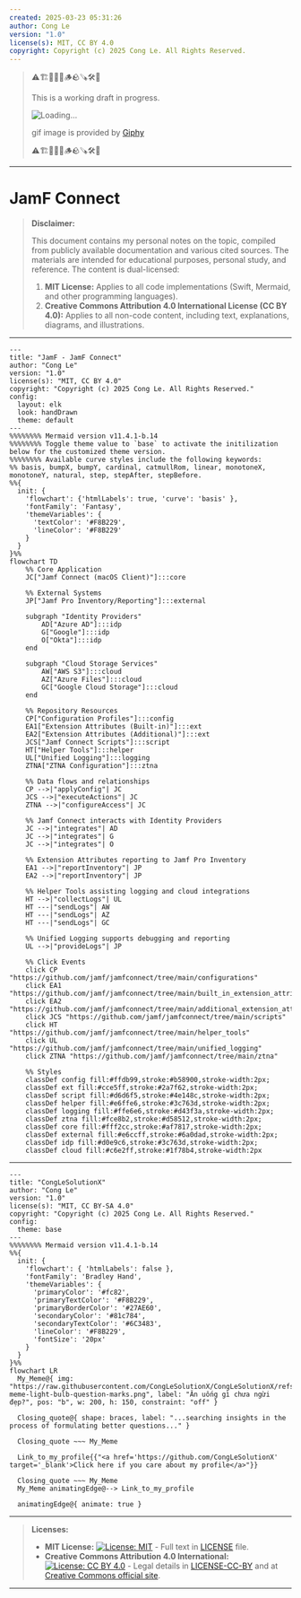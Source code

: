 ```yaml
---
created: 2025-03-23 05:31:26
author: Cong Le
version: "1.0"
license(s): MIT, CC BY 4.0
copyright: Copyright (c) 2025 Cong Le. All Rights Reserved.
---
```


> ⚠️🏗️🚧🦺🧱🪵🪨🪚🛠️👷
> 
> This is a working draft in progress.
> 
> ![Loading...](https://media3.giphy.com/media/v1.Y2lkPTc5MGI3NjExZDJxZWZzZjF4aXkzNnkxMzlyZ21tdnZ0eDJhcjluNm1lZ2VweHU3ciZlcD12MV9pbnRlcm5hbF9naWZfYnlfaWQmY3Q9Zw/VX7yEoXAFf8as/giphy.gif)
> 
> gif image is provided by [Giphy](https://giphy.com)
> 
> ⚠️🏗️🚧🦺🧱🪵🪨🪚🛠️👷

----


# JamF Connect
> **Disclaimer:**
>
> This document contains my personal notes on the topic,
> compiled from publicly available documentation and various cited sources.
> The materials are intended for educational purposes, personal study, and reference.
> The content is dual-licensed:
> 1. **MIT License:** Applies to all code implementations (Swift, Mermaid, and other programming languages).
> 2. **Creative Commons Attribution 4.0 International License (CC BY 4.0):** Applies to all non-code content, including text, explanations, diagrams, and illustrations.
---




```mermaid
---
title: "JamF - JamF Connect"
author: "Cong Le"
version: "1.0"
license(s): "MIT, CC BY 4.0"
copyright: "Copyright (c) 2025 Cong Le. All Rights Reserved."
config:
  layout: elk
  look: handDrawn
  theme: default
---
%%%%%%%% Mermaid version v11.4.1-b.14
%%%%%%%% Toggle theme value to `base` to activate the initilization below for the customized theme version.
%%%%%%%% Available curve styles include the following keywords:
%% basis, bumpX, bumpY, cardinal, catmullRom, linear, monotoneX, monotoneY, natural, step, stepAfter, stepBefore.
%%{
  init: {
    'flowchart': {'htmlLabels': true, 'curve': 'basis' },
    'fontFamily': 'Fantasy',
    'themeVariables': {
      'textColor': '#F8B229',
      'lineColor': '#F8B229'
    }
  }
}%%
flowchart TD
    %% Core Application
    JC["Jamf Connect (macOS Client)"]:::core

    %% External Systems
    JP["Jamf Pro Inventory/Reporting"]:::external

    subgraph "Identity Providers"
        AD["Azure AD"]:::idp
        G["Google"]:::idp
        O["Okta"]:::idp
    end

    subgraph "Cloud Storage Services"
        AW["AWS S3"]:::cloud
        AZ["Azure Files"]:::cloud
        GC["Google Cloud Storage"]:::cloud
    end

    %% Repository Resources
    CP["Configuration Profiles"]:::config
    EA1["Extension Attributes (Built-in)"]:::ext
    EA2["Extension Attributes (Additional)"]:::ext
    JCS["Jamf Connect Scripts"]:::script
    HT["Helper Tools"]:::helper
    UL["Unified Logging"]:::logging
    ZTNA["ZTNA Configuration"]:::ztna

    %% Data flows and relationships
    CP -->|"applyConfig"| JC
    JCS -->|"executeActions"| JC
    ZTNA -->|"configureAccess"| JC

    %% Jamf Connect interacts with Identity Providers
    JC -->|"integrates"| AD
    JC -->|"integrates"| G
    JC -->|"integrates"| O

    %% Extension Attributes reporting to Jamf Pro Inventory
    EA1 -->|"reportInventory"| JP
    EA2 -->|"reportInventory"| JP

    %% Helper Tools assisting logging and cloud integrations
    HT -->|"collectLogs"| UL
    HT ---|"sendLogs"| AW
    HT ---|"sendLogs"| AZ
    HT ---|"sendLogs"| GC

    %% Unified Logging supports debugging and reporting
    UL -->|"provideLogs"| JP

    %% Click Events
    click CP "https://github.com/jamf/jamfconnect/tree/main/configurations"
    click EA1 "https://github.com/jamf/jamfconnect/tree/main/built_in_extension_attributes"
    click EA2 "https://github.com/jamf/jamfconnect/tree/main/additional_extension_attributes"
    click JCS "https://github.com/jamf/jamfconnect/tree/main/scripts"
    click HT "https://github.com/jamf/jamfconnect/tree/main/helper_tools"
    click UL "https://github.com/jamf/jamfconnect/tree/main/unified_logging"
    click ZTNA "https://github.com/jamf/jamfconnect/tree/main/ztna"

    %% Styles
    classDef config fill:#ffdb99,stroke:#b58900,stroke-width:2px;
    classDef ext fill:#cce5ff,stroke:#2a7f62,stroke-width:2px;
    classDef script fill:#d6d6f5,stroke:#4e148c,stroke-width:2px;
    classDef helper fill:#e6ffe6,stroke:#3c763d,stroke-width:2px;
    classDef logging fill:#ffe6e6,stroke:#d43f3a,stroke-width:2px;
    classDef ztna fill:#fce8b2,stroke:#d58512,stroke-width:2px;
    classDef core fill:#fff2cc,stroke:#af7817,stroke-width:2px;
    classDef external fill:#e6ccff,stroke:#6a0dad,stroke-width:2px;
    classDef idp fill:#d0e9c6,stroke:#3c763d,stroke-width:2px;
    classDef cloud fill:#c6e2ff,stroke:#1f78b4,stroke-width:2px

```




---

<!-- 
```mermaid
%% Current Mermaid version
info
```  -->


```mermaid
---
title: "CongLeSolutionX"
author: "Cong Le"
version: "1.0"
license(s): "MIT, CC BY-SA 4.0"
copyright: "Copyright (c) 2025 Cong Le. All Rights Reserved."
config:
  theme: base
---
%%%%%%%% Mermaid version v11.4.1-b.14
%%{
  init: {
    'flowchart': { 'htmlLabels': false },
    'fontFamily': 'Bradley Hand',
    'themeVariables': {
      'primaryColor': '#fc82',
      'primaryTextColor': '#F8B229',
      'primaryBorderColor': '#27AE60',
      'secondaryColor': '#81c784',
      'secondaryTextColor': '#6C3483',
      'lineColor': '#F8B229',
      'fontSize': '20px'
    }
  }
}%%
flowchart LR
  My_Meme@{ img: "https://raw.githubusercontent.com/CongLeSolutionX/CongLeSolutionX/refs/heads/main/assets/images/My-meme-light-bulb-question-marks.png", label: "Ăn uống gì chưa ngừi đẹp?", pos: "b", w: 200, h: 150, constraint: "off" }

  Closing_quote@{ shape: braces, label: "...searching insights in the process of formulating better questions..." }

  Closing_quote ~~~ My_Meme
    
  Link_to_my_profile{{"<a href='https://github.com/CongLeSolutionX' target='_blank'>Click here if you care about my profile</a>"}}

  Closing_quote ~~~ My_Meme
  My_Meme animatingEdge@--> Link_to_my_profile
  
  animatingEdge@{ animate: true }

```

---
> **Licenses:**
>
> - **MIT License:**  [![License: MIT](https://img.shields.io/badge/License-MIT-yellow.svg)](LICENSE) - Full text in [LICENSE](LICENSE) file.
> - **Creative Commons Attribution 4.0 International:** [![License: CC BY 4.0](https://licensebuttons.net/l/by/4.0/88x31.png)](LICENSE-CC-BY) - Legal details in [LICENSE-CC-BY](LICENSE-CC-BY) and at [Creative Commons official site](http://creativecommons.org/licenses/by/4.0/).
> 
---
